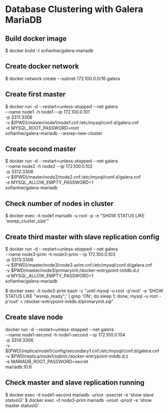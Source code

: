 # Database Clustering with Galera MariaDB

## Build docker image
$ docker build -t sofianhw/galera-mariadb

## Create docker network
$ docker network create --subnet 172.100.0.0/16 galera

## Create first master
$ docker run -d --restart=unless-stopped --net galera \
	--name node1 -h node1 --ip 172.100.0.101 \
	-p 3311:3306 \
	-v $(PWD)/master/node1/node1.cnf:/etc/mysql/conf.d/galera.cnf \
	-e MYSQL_ROOT_PASSWORD=root \
	sofianhw/galera-mariadb --wsrep-new-cluster

## Create second master
$ docker run -d --restart=unless-stopped --net galera \
	--name node2 -h node2 --ip 172.100.0.102 \
	-p 3312:3306 \
	-v $(PWD)/master/node2/node2.cnf:/etc/mysql/conf.d/galera.cnf \
	-e MYSQL_ALLOW_EMPTY_PASSWORD=1 \
	sofianhw/galera-mariadb

## Check number of nodes in cluster
$ docker exec -it node1 mariadb -u root -p -e "SHOW STATUS LIKE 'wsrep_cluster_size'"

## Create third master with slave replication config
$ docker run -d --restart=unless-stopped --net galera \
	--name node3-prim -h node3-prim --ip 172.100.0.103 \
	-p 3313:3306 \
	-v $(PWD)/master/node3/node3-prim.cnf:/etc/mysql/conf.d/galera.cnf \
	-v $PWD/master/node3/primaryinit:/docker-entrypoint-initdb.d:z \
	-e MYSQL_ALLOW_EMPTY_PASSWORD=1 \
	sofianhw/galera-mariadb

$ docker exec -it node3-prim bash -c "until mysql -u root -p'root' -e 'SHOW STATUS LIKE \"wsrep_ready\";' | grep 'ON'; do sleep 1; done; mysql -u root -p'root' < /docker-entrypoint-initdb.d/primaryinit.sql"

## Create slave node
docker run -d --restart=unless-stopped --net galera \
	--name node1-second -h node1-second --ip 172.100.0.104 \
	-p 3314:3306 \
	-v $(PWD)/replica/node1/config/secondary1.cnf:/etc/mysql/conf.d/galera.cnf \
	-v $PWD/replica/node1/sqlinit:/docker-entrypoint-initdb.d:z \
	-e MARIADB_ROOT_PASSWORD=secret \
	mariadb:10.6

## Check master and slave replication running
$ docker exec -it node1-second mariadb -uroot -psecret -e 'show slave status\G'
$ docker exec -it node3-prim mariadb -uroot -proot -e 'show master status\G'


